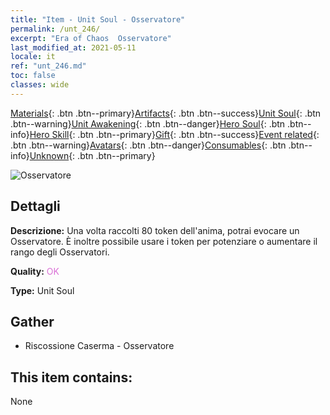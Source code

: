 ```yaml
---
title: "Item - Unit Soul - Osservatore"
permalink: /unt_246/
excerpt: "Era of Chaos  Osservatore"
last_modified_at: 2021-05-11
locale: it
ref: "unt_246.md"
toc: false
classes: wide
---
```

 [Materials](/ItemsIT/){: .btn .btn--primary}[Artifacts](/ItemsIT/Artifacts/){: .btn .btn--success}[Unit Soul](/ItemsIT/UnitSoul/){: .btn .btn--warning}[Unit Awakening](/ItemsIT/UnitAwakening/){: .btn .btn--danger}[Hero Soul](/ItemsIT/HeroSoul/){: .btn .btn--info}[Hero Skill](/ItemsIT/HeroSkill/){: .btn .btn--primary}[Gift](/ItemsIT/Gift/){: .btn .btn--success}[Event related](/ItemsIT/Events/){: .btn .btn--warning}[Avatars](/ItemsIT/Avatars/){: .btn .btn--danger}[Consumables](/ItemsIT/Consumables/){: .btn .btn--info}[Unknown](/ItemsIT/Unknown/){: .btn .btn--primary}

 ![Osservatore](/images/u/ti_xieyan.jpg)

## Dettagli
 **Descrizione:** Una volta raccolti 80 token dell'anima, potrai evocare un Osservatore. È inoltre possibile usare i token per potenziare o aumentare il rango degli Osservatori.

 **Quality:** <span style="color: #DA70D6">OK</span>

 **Type:** Unit Soul

## Gather

*    Riscossione Caserma - Osservatore 

## This item contains:

  None

